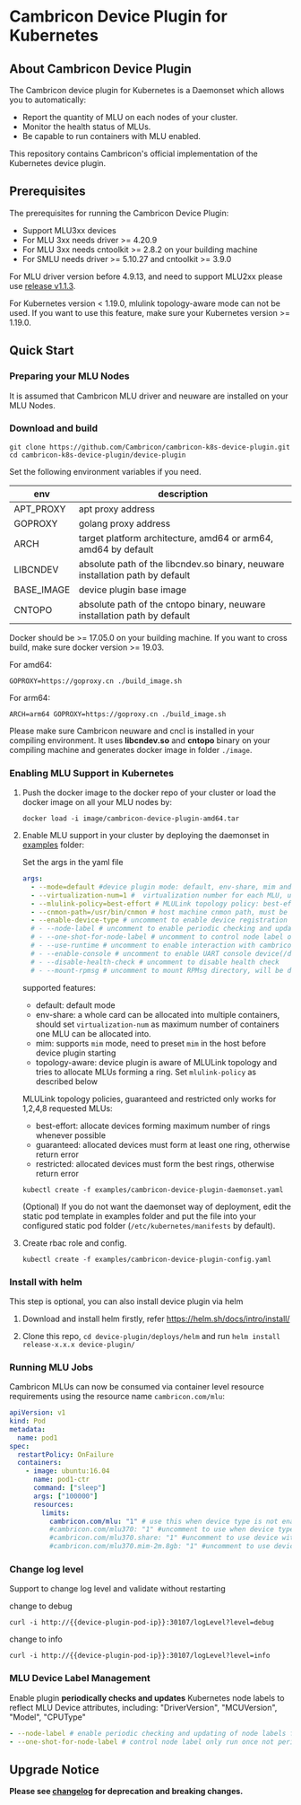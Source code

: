 # Cambricon Device Plugin for Kubernetes

## About Cambricon Device Plugin

The Cambricon device plugin for Kubernetes is a Daemonset which allows you to automatically:

- Report the quantity of MLU on each nodes of your cluster.
- Monitor the health status of MLUs.
- Be capable to run containers with MLU enabled.

This repository contains Cambricon's official implementation of the Kubernetes device plugin.

## Prerequisites

The prerequisites for running the Cambricon Device Plugin:

- Support MLU3xx devices
- For MLU 3xx needs driver >= 4.20.9
- For MLU 3xx needs cntoolkit >= 2.8.2 on your building machine
- For SMLU needs driver >= 5.10.27 and cntoolkit >= 3.9.0

For MLU driver version before 4.9.13, and need to support MLU2xx please use [release v1.1.3].

For Kubernetes version < 1.19.0, mlulink topology-aware mode can not be used. If you want to use this feature, make sure your Kubernetes version >= 1.19.0.

## Quick Start

### Preparing your MLU Nodes

It is assumed that Cambricon MLU driver and neuware are installed on your MLU Nodes.

### Download and build

```shell
git clone https://github.com/Cambricon/cambricon-k8s-device-plugin.git
cd cambricon-k8s-device-plugin/device-plugin
```

Set the following environment variables if you need.

| env        | description                                                                   |
| ---------- | ----------------------------------------------------------------------------- |
| APT_PROXY  | apt proxy address                                                             |
| GOPROXY    | golang proxy address                                                          |
| ARCH       | target platform architecture, amd64 or arm64, amd64 by default                |
| LIBCNDEV   | absolute path of the libcndev.so binary, neuware installation path by default |
| BASE_IMAGE | device plugin base image                                                      |
| CNTOPO     | absolute path of the cntopo binary, neuware installation path by default      |

Docker should be >= 17.05.0 on your building machine. If you want to cross build, make sure docker version >= 19.03.

For amd64:

```shell
GOPROXY=https://goproxy.cn ./build_image.sh
```

For arm64:

```shell
ARCH=arm64 GOPROXY=https://goproxy.cn ./build_image.sh
```

Please make sure Cambricon neuware and cncl is installed in your compiling environment.
It uses **libcndev.so** and **cntopo** binary on your compiling machine and generates docker image in folder `./image`.

### Enabling MLU Support in Kubernetes

1. Push the docker image to the docker repo of your cluster or load the docker image on all your MLU nodes by:

   ```shell
   docker load -i image/cambricon-device-plugin-amd64.tar
   ```

2. Enable MLU support in your cluster by deploying the daemonset in [examples](examples) folder:

   Set the args in the yaml file

   ```yaml
   args:
     - --mode=default #device plugin mode: default, env-share, mim and topology-aware
     - --virtualization-num=1 #  virtualization number for each MLU, used only in env-share mode, set to 110 to support multi cards per container in env-share mode
     - --mlulink-policy=best-effort # MLULink topology policy: best-effort, guaranteed or restricted, used only in topology-aware mode
     - --cnmon-path=/usr/bin/cnmon # host machine cnmon path, must be absolute path. comment out this line if use-runtime is enabled
     - --enable-device-type # uncomment to enable device registration with type info
     # - --node-label # uncomment to enable periodic checking and updating of node labels for MLU Devices, such as driver, mcu, model and cpu type
     # - --one-shot-for-node-label # uncomment to control node label only run once not periodically, only works when node label is enable
     # - --use-runtime # uncomment to enable interaction with cambricon container runtime to complete device mounting
     # - --enable-console # uncomment to enable UART console device(/dev/ttyMS) in container
     # - --disable-health-check # uncomment to disable health check
     # - --mount-rpmsg # uncomment to mount RPMsg directory, will be deprecated in the near future
   ```

   supported features:

   - default: default mode
   - env-share: a whole card can be allocated into multiple containers, should set `virtualization-num` as maximum number of containers one MLU can be allocated into.
   - mim: supports `mim` mode, need to preset `mim` in the host before device plugin starting
   - topology-aware: device plugin is aware of MLULink topology and tries to allocate MLUs forming a ring. Set `mlulink-policy` as described below

   MLULink topology policies, guaranteed and restricted only works for 1,2,4,8 requested MLUs:

   - best-effort: allocate devices forming maximum number of rings whenever possible
   - guaranteed: allocated devices must form at least one ring, otherwise return error
   - restricted: allocated devices must form the best rings, otherwise return error

   ```shell
   kubectl create -f examples/cambricon-device-plugin-daemonset.yaml
   ```

   (Optional) If you do not want the daemonset way of deployment, edit the static pod template in examples folder and put the file into your configured static pod folder (`/etc/kubernetes/manifests` by default).

3. Create rbac role and config.

   ```shell
   kubectl create -f examples/cambricon-device-plugin-config.yaml
   ```

### Install with helm

This step is optional, you can also install device plugin via helm

1. Download and install helm firstly, refer <https://helm.sh/docs/intro/install/>

2. Clone this repo, `cd device-plugin/deploys/helm` and run `helm install release-x.x.x device-plugin/`

### Running MLU Jobs

Cambricon MLUs can now be consumed via container level resource requirements using the resource name `cambricon.com/mlu`:

```yaml
apiVersion: v1
kind: Pod
metadata:
  name: pod1
spec:
  restartPolicy: OnFailure
  containers:
    - image: ubuntu:16.04
      name: pod1-ctr
      command: ["sleep"]
      args: ["100000"]
      resources:
        limits:
          cambricon.com/mlu: "1" # use this when device type is not enabled, else delete this line.
          #cambricon.com/mlu370: "1" #uncomment to use when device type is enabled
          #cambricon.com/mlu370.share: "1" #uncomment to use device with env-share mode
          #cambricon.com/mlu370.mim-2m.8gb: "1" #uncomment to use device with mim mode
```

### Change log level

Support to change log level and validate without restarting

change to debug

```shell
curl -i http://{{device-plugin-pod-ip}}:30107/logLevel?level=debug
```

change to info

```shell
curl -i http://{{device-plugin-pod-ip}}:30107/logLevel?level=info
```

### MLU Device Label Management

Enable plugin **periodically checks and updates** Kubernetes node labels to reflect MLU Device attributes, including: "DriverVersion", "MCUVersion", "Model", "CPUType"

```yaml
- --node-label # enable periodic checking and updating of node labels for MLU Devices, such as driver, mcu, model and cpu type
- --one-shot-for-node-label # control node label only run once not periodically, only works when node label is enable
```

## Upgrade Notice

**Please see [changelog](CHANGELOG.md) for deprecation and breaking changes.**

[release v1.1.3]: https://github.com/Cambricon/cambricon-k8s-device-plugin/releases/tag/v1.1.3

